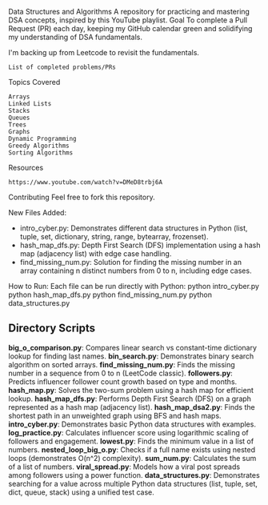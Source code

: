 Data Structures and Algorithms
A repository for practicing and mastering DSA concepts, inspired by this YouTube playlist.
Goal
To complete a Pull Request (PR) each day, keeping my GitHub calendar green and solidifying my understanding of DSA fundamentals.

I'm backing up from Leetcode to revisit the fundamentals.

    List of completed problems/PRs

Topics Covered

    Arrays
    Linked Lists
    Stacks
    Queues
    Trees
    Graphs
    Dynamic Programming
    Greedy Algorithms
    Sorting Algorithms

Resources

    https://www.youtube.com/watch?v=DMeD8trbj6A

Contributing
Feel free to fork this repository.
 
New Files Added:
 - intro_cyber.py: Demonstrates different data structures in Python (list, tuple, set, dictionary, string, range, bytearray, frozenset).
 - hash_map_dfs.py: Depth First Search (DFS) implementation using a hash map (adjacency list) with edge case handling.
 - find_missing_num.py: Solution for finding the missing number in an array containing n distinct numbers from 0 to n, including edge cases.

How to Run:
Each file can be run directly with Python:
    python intro_cyber.py
    python hash_map_dfs.py
    python find_missing_num.py
    python data_structures.py

## Directory Scripts

**big_o_comparison.py**: Compares linear search vs constant-time dictionary lookup for finding last names.
**bin_search.py**: Demonstrates binary search algorithm on sorted arrays.
**find_missing_num.py**: Finds the missing number in a sequence from 0 to n (LeetCode classic).
**followers.py**: Predicts influencer follower count growth based on type and months.
**hash_map.py**: Solves the two-sum problem using a hash map for efficient lookup.
**hash_map_dfs.py**: Performs Depth First Search (DFS) on a graph represented as a hash map (adjacency list).
**hash_map_dsa2.py**: Finds the shortest path in an unweighted graph using BFS and hash maps.
**intro_cyber.py**: Demonstrates basic Python data structures with examples.
**log_practice.py**: Calculates influencer score using logarithmic scaling of followers and engagement.
**lowest.py**: Finds the minimum value in a list of numbers.
**nested_loop_big_o.py**: Checks if a full name exists using nested loops (demonstrates O(n^2) complexity).
**sum_num.py**: Calculates the sum of a list of numbers.
**viral_spread.py**: Models how a viral post spreads among followers using a power function.
**data_structures.py**: Demonstrates searching for a value across multiple Python data structures (list, tuple, set, dict, queue, stack) using a unified test case.
